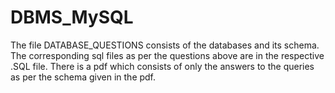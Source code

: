 # DBMS_MySQL

The file DATABASE_QUESTIONS consists of the databases and its schema.
The corresponding sql files as per the questions above are in the respective .SQL file.
There is a pdf which consists of only the answers to the queries as per the schema given in the pdf.
